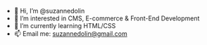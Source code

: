 - 👋 Hi, I’m @suzannedolin
- 👀 I’m interested in CMS, E-commerce & Front-End Development
- 🌱 I’m currently learning HTML/CSS
- 📫 Email me: suzannedolin@gmail.com

<!---
suzannedolin/suzannedolin is a ✨ special ✨ repository because its `README.md` (this file) appears on your GitHub profile.
You can click the Preview link to take a look at your changes.
- 💞️ I’m looking to start my career in Front-End Development!
--->
